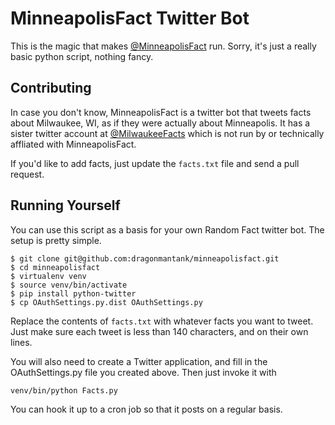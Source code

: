 # MinneapolisFact Twitter Bot

This is the magic that makes [@MinneapolisFact](https://twitter.com/MinneapolisFact) run. Sorry, it's just a really basic python script, nothing fancy.

## Contributing

In case you don't know, MinneapolisFact is a twitter bot that tweets facts about Milwaukee, WI, as if they were actually about Minneapolis. It has a sister twitter account at [@MilwaukeeFacts](https://twitter.com/MilwaukeeFacts) which is not run by or technically affliated with MinneapolisFact.

If you'd like to add facts, just update the `facts.txt` file and send a pull request.

## Running Yourself

You can use this script as a basis for your own Random Fact twitter bot. The setup is pretty simple.


```
$ git clone git@github.com:dragonmantank/minneapolisfact.git
$ cd minneapolisfact
$ virtualenv venv
$ source venv/bin/activate
$ pip install python-twitter
$ cp OAuthSettings.py.dist OAuthSettings.py
```

Replace the contents of `facts.txt` with whatever facts you want to tweet. Just make sure each tweet is less than 140 characters, and on their own lines.

You will also need to create a Twitter application, and fill in the OAuthSettings.py file you created above. Then just invoke it with

```
venv/bin/python Facts.py
```

You can hook it up to a cron job so that it posts on a regular basis.